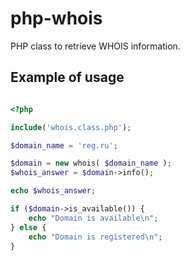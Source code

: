 # php-whois

PHP class to retrieve WHOIS information.

## Example of usage

```php

<?php

include('whois.class.php');

$domain_name = 'reg.ru';

$domain = new whois( $domain_name );
$whois_answer = $domain->info();

echo $whois_answer;

if ($domain->is_available()) {
    echo "Domain is available\n";
} else {
    echo "Domain is registered\n";
}

```

